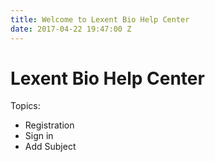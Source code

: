 ```yaml
---
title: Welcome to Lexent Bio Help Center
date: 2017-04-22 19:47:00 Z
---
```


# Lexent Bio Help Center

Topics:
* Registration
* Sign in
* Add Subject
